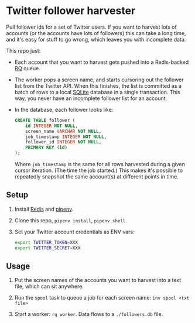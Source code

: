 
# Twitter follower harvester

Pull follower ids for a set of Twitter users. If you want to harvest lots of accounts (or the accounts have lots of followers) this can take a long time, and it's easy for stuff to go wrong, which leaves you with incomplete data.

This repo just:

- Each account that you want to harvest gets pushed into a Redis-backed [RQ](http://python-rq.org/) queue.

- The worker pops a screen name, and starts cursoring out the follower list from the Twitter API. When this finishes, the list is committed as a batch of rows to a local [SQLite](https://www.sqlite.org/index.html) database in a single transaction. This way, you never have an incomplete follower list for an account.

- In the database, each follower looks like:

    ```sql
    CREATE TABLE follower (
    	id INTEGER NOT NULL,
    	screen_name VARCHAR NOT NULL,
    	job_timestamp INTEGER NOT NULL,
    	follower_id INTEGER NOT NULL,
    	PRIMARY KEY (id)
    );
    ```

    Where `job_timestamp` is the same for all rows harvested during a given cursor iteration. (The time the job started.) This makes it's possible to repeatedly snapshot the same account(s) at different points in time.

## Setup

1. Install [Redis](https://redis.io/) and [pipenv](https://pipenv.readthedocs.io/en/latest/).

1. Clone this repo, `pipenv install`, `pipenv shell`.

1. Set your Twitter account credentials as ENV vars:

    ```bash
    export TWITTER_TOKEN=XXX
    export TWITTER_SECRET=XXX
    ```

## Usage

1. Put the screen names of the accounts you want to harvest into a text file, which can sit anywhere.

1. Run the `spool` task to queue a job for each screen name: `inv spool <txt file>`

1. Start a worker: `rq worker`. Data flows to a `./followers.db` file.
